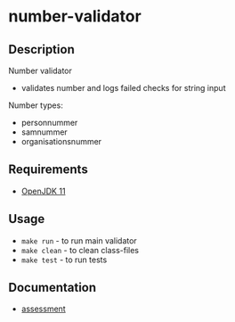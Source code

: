 # number-validator

## Description
Number validator
- validates number and logs failed checks for string input

Number types:
- personnummer
- samnummer
- organisationsnummer

## Requirements
* [OpenJDK 11](https://adoptopenjdk.net/?variant=openjdk11&jvmVariant=hotspot)

## Usage

- `make run` - to run main validator
- `make clean` - to clean class-files
- `make test` - to run tests

## Documentation

-  [assessment](docs/assessment.md)
